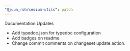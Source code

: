 ```yaml
---
"@juun_roh/cesium-utils": patch
---
```


Documentation Updates

- Add typedoc.json for typedoc configuration
- Add badges on readme
- Change commit comments on changeset update action.
